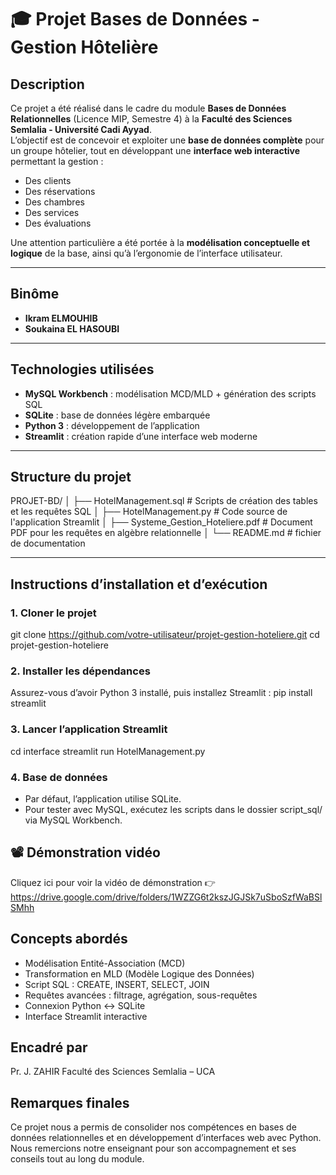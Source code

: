 # 🎓 Projet Bases de Données - Gestion Hôtelière

## Description

Ce projet a été réalisé dans le cadre du module **Bases de Données Relationnelles** (Licence MIP, Semestre 4) à la **Faculté des Sciences Semlalia - Université Cadi Ayyad**.  
L’objectif est de concevoir et exploiter une **base de données complète** pour un groupe hôtelier, tout en développant une **interface web interactive** permettant la gestion :

- Des clients
- Des réservations
- Des chambres
- Des services
- Des évaluations

Une attention particulière a été portée à la **modélisation conceptuelle et logique** de la base, ainsi qu’à l’ergonomie de l’interface utilisateur.

---

## Binôme

- **Ikram ELMOUHIB**  
- **Soukaina EL HASOUBI**

---

## Technologies utilisées

- **MySQL Workbench** : modélisation MCD/MLD + génération des scripts SQL  
- **SQLite** : base de données légère embarquée  
- **Python 3** : développement de l’application  
- **Streamlit** : création rapide d’une interface web moderne  

---

## Structure du projet

PROJET-BD/
│
├── HotelManagement.sql  # Scripts de création des tables et les requêtes SQL
│
├── HotelManagement.py  # Code source de l'application Streamlit
│
├── Systeme_Gestion_Hoteliere.pdf  # Document PDF pour les requêtes en algèbre relationnelle
│
└── README.md  # fichier de documentation


---

## Instructions d’installation et d’exécution

### 1. Cloner le projet

git clone https://github.com/votre-utilisateur/projet-gestion-hoteliere.git
cd projet-gestion-hoteliere

### 2. Installer les dépendances

Assurez-vous d’avoir Python 3 installé, puis installez Streamlit :
pip install streamlit

### 3. Lancer l’application Streamlit

cd interface
streamlit run HotelManagement.py

### 4. Base de données

   * Par défaut, l’application utilise SQLite.
   * Pour tester avec MySQL, exécutez les scripts dans le dossier script_sql/ via MySQL Workbench.

## 📽️ Démonstration vidéo
 Cliquez ici pour voir la vidéo de démonstration
👉 https://drive.google.com/drive/folders/1WZZG6t2kszJGJSk7uSboSzfWaBSlSMhh

## Concepts abordés
   * Modélisation Entité-Association (MCD)
   * Transformation en MLD (Modèle Logique des Données)
   * Script SQL : CREATE, INSERT, SELECT, JOIN
   * Requêtes avancées : filtrage, agrégation, sous-requêtes
   * Connexion Python ↔ SQLite
   * Interface Streamlit interactive


## Encadré par
Pr. J. ZAHIR
Faculté des Sciences Semlalia – UCA

## Remarques finales
Ce projet nous a permis de consolider nos compétences en bases de données relationnelles et en développement d’interfaces web avec Python.
Nous remercions notre enseignant pour son accompagnement et ses conseils tout au long du module.